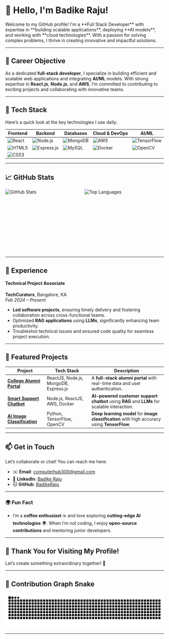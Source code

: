 # 👋 **Hello, I'm Badike Raju!**

<div style="display: flex; align-items: center; justify-content: space-between;">
  <div>
    Welcome to my GitHub profile! I'm a **Full Stack Developer** with expertise in **building scalable applications**, deploying **AI models**, and working with **cloud technologies**. With a passion for solving complex problems, I thrive in creating innovative and impactful solutions.
  </div>

</div>

---

## 🎯 **Career Objective**

As a dedicated **full-stack developer**, I specialize in building efficient and scalable web applications and integrating **AI/ML** models. With strong expertise in **React.js**, **Node.js**, and **AWS**, I’m committed to contributing to exciting projects and collaborating with innovative teams.

---

## 🌟 **Tech Stack**

Here’s a quick look at the key technologies I use daily:

| **Frontend**                                     | **Backend**                                    | **Databases**                                  | **Cloud & DevOps**                            | **AI/ML**                                     |
|--------------------------------------------------|-----------------------------------------------|-----------------------------------------------|-----------------------------------------------|-----------------------------------------------|
| ![React](https://img.shields.io/badge/React.js-61DAFB?style=flat&logo=react&logoColor=white) | ![Node.js](https://img.shields.io/badge/Node.js-339933?style=flat&logo=node.js&logoColor=white) | ![MongoDB](https://img.shields.io/badge/MongoDB-47A248?style=flat&logo=mongodb&logoColor=white) | ![AWS](https://img.shields.io/badge/AWS-232F3E?style=flat&logo=amazonaws&logoColor=white) | ![TensorFlow](https://img.shields.io/badge/TensorFlow-FF6F00?style=flat&logo=tensorflow&logoColor=white) |
| ![HTML5](https://img.shields.io/badge/HTML5-E34F26?style=flat&logo=html5&logoColor=white) | ![Express.js](https://img.shields.io/badge/Express.js-000000?style=flat&logo=express&logoColor=white) | ![MySQL](https://img.shields.io/badge/MySQL-00758F?style=flat&logo=mysql&logoColor=white) | ![Docker](https://img.shields.io/badge/Docker-2496ED?style=flat&logo=docker&logoColor=white) | ![OpenCV](https://img.shields.io/badge/OpenCV-5C3B6B?style=flat&logo=opencv&logoColor=white) |
| ![CSS3](https://img.shields.io/badge/CSS3-1572B6?style=flat&logo=css3&logoColor=white) |                                               |                                               |                                               |                                               |

---

## 📈 **GitHub Stats**

<div style="display: flex; justify-content: space-between; align-items: center;">
  <img src="https://github-readme-stats.vercel.app/api?username=BadikeRaju&show_icons=true&count_private=true&theme=radical" alt="GitHub Stats" width="48%" height="200">
  <img src="https://github-readme-stats.vercel.app/api/top-langs/?username=BadikeRaju&layout=compact&theme=radical" alt="Top Languages" width="50%" height="200">
</div>


---

## 💼 **Experience**

#### **Technical Project Associate**  
**TechCurators**, Bangalore, KA  
_Feb 2024 – Present_  
- **Led software projects**, ensuring timely delivery and fostering collaboration across cross-functional teams.  
- Optimized **RAG applications** using **LLMs**, significantly enhancing team productivity.  
- Troubleshot technical issues and ensured code quality for seamless project execution.

---

## 🚀 **Featured Projects**

| **Project**                                       | **Tech Stack**                                 | **Description**                                                       |
|--------------------------------------------------|-----------------------------------------------|---------------------------------------------------------------------|
| **[College Alumni Portal](https://github.com/BadikeRaju/College-Alumni-Portal)** | ReactJS, Node.js, MongoDB, Express.js        | A **full-stack alumni portal** with real-time data and user authentication.|
| **[Smart Support Chatbot](https://github.com/BadikeRaju/Smart-Support-Chatbot)** | Node.js, ReactJS, AWS, Docker                | **AI-powered customer support chatbot** using **RAG** and **LLMs** for scalable interaction. |
| **[AI Image Classification](https://github.com/BadikeRaju/AI-Image-Classifier)** | Python, TensorFlow, OpenCV                   | **Deep learning model** for **image classification** with high accuracy using **TensorFlow**. |

---

## 📫 **Get in Touch**

Let’s collaborate or chat! You can reach me here:
- ✉️ **Email**: [computerhub300@gmail.com](mailto:computerhub300@gmail.com)
- 🔗 **LinkedIn**: [Badike Raju](https://linkedin.com/in/badike-raju)
- 🐱 **GitHub**: [BadikeRaju](https://github.com/BadikeRaju)

---

### 🌍 **Fun Fact**
- I’m a **coffee enthusiast** ☕ and love exploring **cutting-edge AI technologies** 🌍. When I’m not coding, I enjoy **open-source contributions** and mentoring junior developers.

---

## 🌟 **Thank You for Visiting My Profile!**
Let’s create something extraordinary together! 🙌

---

## 🐍 **Contribution Graph Snake**

<div align="center">
  <img src="assets/github-contribution-grid-snake.svg" alt="Snake Game Animation">
</div>


---
